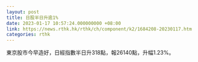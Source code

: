 ```yaml
---
layout: post
title: 日股半日升逾1%
date: 2023-01-17 10:57:24.000000000 +08:00
link: https://news.rthk.hk/rthk/ch/component/k2/1684208-20230117.htm
categories: rthk
---
```


東京股市今早造好，日經指數半日升318點，報26140點，升幅1.23%。
